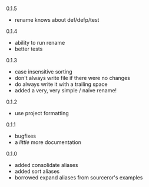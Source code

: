 0.1.5
* rename knows about def/defp/test

0.1.4
* ability to run rename
* better tests

0.1.3
* case insensitive sorting
* don't always write file if there were no changes
* do always write it with a trailing space
* added a very, very simple / naive rename!

0.1.2
* use project formatting

0.1.1
* bugfixes
* a _little_ more documentation

0.1.0
* added consolidate aliases
* added sort aliases
* borrowed expand aliases from sourceror's examples